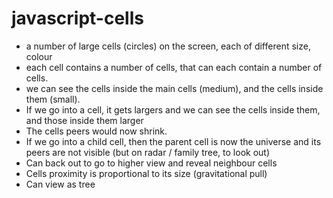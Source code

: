 # javascript-cells


* a number of large cells (circles) on the screen, each of different size, colour
* each cell contains a number of cells, that can each contain a number of cells.  
* we can see the cells inside the main cells (medium), and the cells inside them (small).
* If we go into a cell, it gets largers and we can see the cells inside them, and those inside them larger 
* The cells peers would now shrink.
* If we go into a child cell, then the parent cell is now the universe and its peers are not visible (but on radar / family tree, to look out)
* Can back out to go to higher view and reveal neighbour cells
* Cells proximity is proportional to its size (gravitational pull)
* Can view as tree

